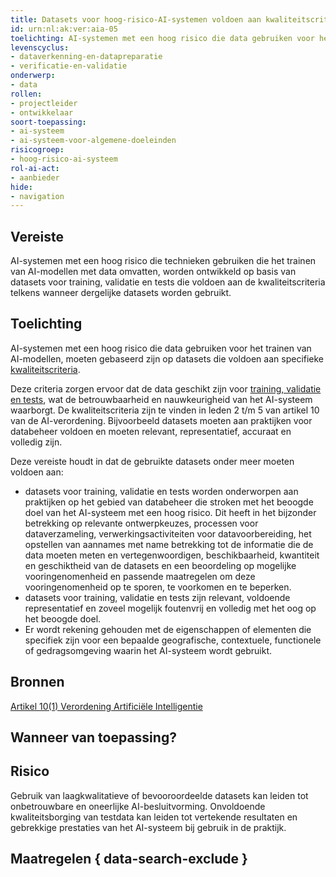 ```yaml
---
title: Datasets voor hoog-risico-AI-systemen voldoen aan kwaliteitscriteria
id: urn:nl:ak:ver:aia-05
toelichting: AI-systemen met een hoog risico die data gebruiken voor het trainen van AI-modellen, moeten gebaseerd zijn op datasets die voldoen aan specifieke kwaliteitscriteria. 
levenscyclus: 
- dataverkenning-en-datapreparatie
- verificatie-en-validatie
onderwerp: 
- data
rollen: 
- projectleider
- ontwikkelaar
soort-toepassing:
- ai-systeem
- ai-systeem-voor-algemene-doeleinden
risicogroep:
- hoog-risico-ai-systeem
rol-ai-act:
- aanbieder
hide:
- navigation
---
```


<!-- tags -->

## Vereiste

AI-systemen met een hoog risico die technieken gebruiken die het trainen van AI-modellen met data omvatten, worden ontwikkeld op basis van datasets voor training, validatie en tests die voldoen aan de kwaliteitscriteria telkens wanneer dergelijke datasets worden gebruikt.

## Toelichting 

AI-systemen met een hoog risico die data gebruiken voor het trainen van AI-modellen, moeten gebaseerd zijn op datasets die voldoen aan specifieke [kwaliteitscriteria](../maatregelen/3-dat-01-datakwaliteit.md). 

Deze criteria zorgen ervoor dat de data geschikt zijn voor [training, validatie en tests](../maatregelen/3-dat-07-training-validatie-en-testdata.md), wat de betrouwbaarheid en nauwkeurigheid van het AI-systeem waarborgt. De kwaliteitscriteria zijn te vinden in leden 2 t/m 5 van artikel 10 van de AI-verordening. Bijvoorbeeld datasets moeten aan praktijken voor databeheer voldoen en moeten relevant, representatief, accuraat en volledig zijn.

Deze vereiste houdt in dat de gebruikte datasets onder meer moeten voldoen aan:

- datasets voor training, validatie en tests worden onderworpen aan praktijken op het gebied van databeheer die stroken met het beoogde doel van het AI-systeem met een hoog risico. Dit heeft in het bijzonder betrekking op relevante ontwerpkeuzes, processen voor dataverzameling, verwerkingsactiviteiten voor datavoorbereiding, het opstellen van aannames met name betrekking tot de informatie die de data moeten meten en vertegenwoordigen, beschikbaarheid, kwantiteit en geschiktheid van de datasets en een beoordeling op mogelijke vooringenomenheid en passende maatregelen om deze vooringenomenheid op te sporen, te voorkomen en te beperken. 
- datasets voor training, validatie en tests zijn relevant, voldoende representatief en zoveel mogelijk foutenvrij en volledig met het oog op het beoogde doel.
- Er wordt rekening gehouden met de eigenschappen of elementen die specifiek zijn voor een bepaalde geografische, contextuele, functionele of gedragsomgeving waarin het AI-systeem wordt gebruikt.

## Bronnen 
[Artikel 10(1) Verordening Artificiële Intelligentie](https://eur-lex.europa.eu/legal-content/NL/TXT/HTML/?uri=OJ:L_202401689#d1e3348-1-1)

## Wanneer van toepassing? 
<!-- tags-ai-act --> 

## Risico 

Gebruik van laagkwalitatieve of bevooroordeelde datasets kan leiden tot onbetrouwbare en oneerlijke AI-besluitvorming.
Onvoldoende kwaliteitsborging van testdata kan leiden tot vertekende resultaten en gebrekkige prestaties van het AI-systeem bij gebruik in de praktijk.

## Maatregelen { data-search-exclude } 

<!-- list_maatregelen vereiste/aia-05-data-kwaliteitscriteria no-search no-onderwerp no-rol no-levenscyclus -->
